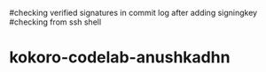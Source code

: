#checking verified signatures in commit log after adding signingkey
#checking from ssh shell
# kokoro-codelab-anushkadhn
